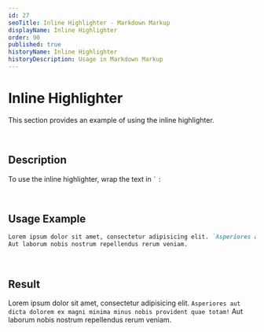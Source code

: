 ```yaml
---
id: 27
seoTitle: Inline Highlighter - Markdown Markup
displayName: Inline Highlighter
order: 90
published: true
historyName: Inline Highlighter
historyDescription: Usage in Markdown Markup
---
```


# Inline Highlighter
This section provides an example of using the inline highlighter.

<br/>

## Description
<p>
  To use the inline highlighter, wrap the text in <code class="code-inline">`</code> :
<p/>

<br/>

## Usage Example
```md
Lorem ipsum dolor sit amet, consectetur adipisicing elit. `Asperiores aut dicta dolorem ex magni minima minus nobis provident quae totam!`
Aut laborum nobis nostrum repellendus rerum veniam.
```

<br/>

## Result
Lorem ipsum dolor sit amet, consectetur adipisicing elit. `Asperiores aut dicta dolorem ex magni minima minus nobis provident quae totam!`
Aut laborum nobis nostrum repellendus rerum veniam.
